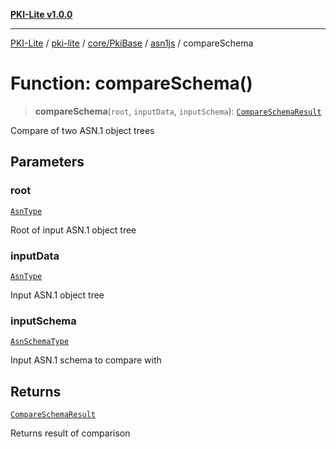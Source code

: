 [**PKI-Lite v1.0.0**](../../../../../../README.md)

---

[PKI-Lite](../../../../../../README.md) / [pki-lite](../../../../../README.md) / [core/PkiBase](../../../README.md) / [asn1js](../README.md) / compareSchema

# Function: compareSchema()

> **compareSchema**(`root`, `inputData`, `inputSchema`): [`CompareSchemaResult`](../type-aliases/CompareSchemaResult.md)

Compare of two ASN.1 object trees

## Parameters

### root

[`AsnType`](../type-aliases/AsnType.md)

Root of input ASN.1 object tree

### inputData

[`AsnType`](../type-aliases/AsnType.md)

Input ASN.1 object tree

### inputSchema

[`AsnSchemaType`](../type-aliases/AsnSchemaType.md)

Input ASN.1 schema to compare with

## Returns

[`CompareSchemaResult`](../type-aliases/CompareSchemaResult.md)

Returns result of comparison
